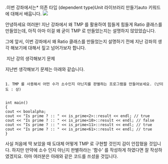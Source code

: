 
.이번 강좌에서는* 의존 타입 (dependent type)Unit 라이브러리 만들기auto 키워드에 대해서 배웁니다.
![](http://img1.daumcdn.net/thumb/R1920x0/?fname=http%3A%2F%2Fcfile26.uf.tistory.com%2Fimage%2F2634C0465958BE17369176)



안녕하세요 여러분! 지난 강좌에서 왜 TMP 를 활용하여 힘들게 힘들게 Ratio 클래스를 만들었는데, 아직 아마 이걸 왜 굳이 TMP 로 만들었는지는 설명하지 않았었습니다.


그에 앞서, 이번 강좌에서 왜 Ratio 클래스를 만들었는지 설명하기 전에 지난 강좌의 생각 해보기에 대해서 짚고 넘어가보자 합니다. 



 지난 강의 생각해보기 문제



지난번 생각해보기 문제는 아래와 같습니다.


```info

1. TMP 를 사용해서 어떤 수가 소수인지 아닌지를 판별하는 프로그램을 만들어보세요. (난이도 : 상)


int main()
{
cout << boolalpha;
cout << "Is prime ? :: " << is_prime<2>::result << endl; // true
cout << "Is prime ? :: " << is_prime<10>::result << endl; // false
cout << "Is prime ? :: " << is_prime<11>::result << endl; // true
cout << "Is prime ? :: " << is_prime<61>::result << endl; // true
}
```



사실 처음에 딱 보았을 때 도대체 어떻게 TMP 로 구현할 것인지 감이 안잡혔을 것입니다. 하지만 만약에 소수 인지 아닌지 판별하라는 '함수' 를 작성하게 하였다면 잘 작성하였겠지요. 아마 여러분은 아래와 같은 코드를 쓰셨을 것입니다.

